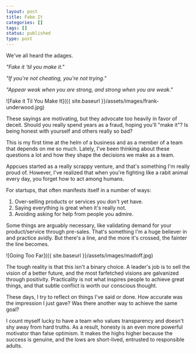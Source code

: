 ```yaml
---
layout: post
title: Fake It
categories: []
tags: []
status: published
type: post
---
```

We've all heard the adages.

*"Fake it 'til you make it."*

*"If you're not cheating, you're not trying."*

*"Appear weak when you are strong, and strong when you are weak."*


![Fake it Til You Make It]({{ site.baseurl }}/assets/images/frank-underwood.jpg)

These sayings are motivating, but they advocate too heavily in favor of deceit. Should you really spend years as a fraud, hoping you'll "make it"? Is being honest with yourself and others really so bad?

This is my first time at the helm of a business and as a member of a team that depends on me so much. Lately, I've been thinking about these questions a lot and how they shape the decisions we make as a team.

Appcues started as a really scrappy venture, and that's something I'm really proud of. However, I've realized that when you're fighting like a rabit animal every day, you forget how to act among humans.

For startups, that often manifests itself in a number of ways:

1. Over-selling products or services you don't yet have.
2. Saying everything is great when it's really not.
3. Avoiding asking for help from people you admire.

Some things are arguably necessary, like validating demand for your product/service through pre-sales. That's something I'm a huge believer in and practice avidly. But there's a line, and the more it's crossed, the fainter the line becomes.

![Going Too Far]({{ site.baseurl }}/assets/images/madoff.jpg)

The tough reality is that this isn't a binary choice. A leader's job is to sell the vision of a better future, and the most farfetched visions are galvanized through positivity. Practicality is not what inspires people to achieve great things, and that subtle conflict is worth our conscious thought.

These days, I try to reflect on things I've said or done. How accurate was the impression I just gave? Was there another way to achieve the same goal?

I count myself lucky to have a team who values transparency and doesn't shy away from hard truths. As a result, honesty is an even more powerful motivator than false optimism. It makes the highs higher because the success is genuine, and the lows are short-lived, entrusted to responsible adults.
